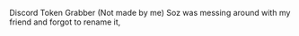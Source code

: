 Discord Token Grabber (Not made by me)
Soz was messing around with my friend and forgot to rename it,
